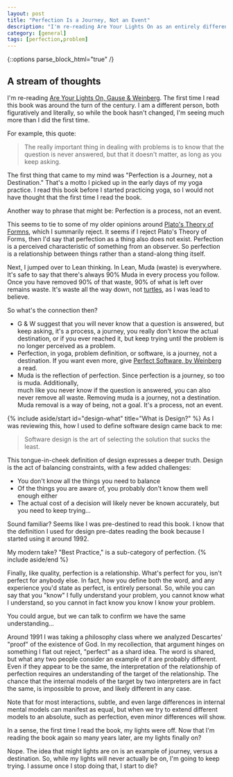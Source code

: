 ```yaml
---
layout: post
title: "Perfection Is a Journey, Not an Event"
description: "I'm re-reading Are Your Lights On as an entirely different person. An observation."
category: [general]
tags: [perfection,problem]
---
```


{::options parse_block_html="true" /}
## A stream of thoughts

I'm re-reading [Are Your Lights On, Gause & Weinberg](https://leanpub.com/areyourlightson). The first time I read 
this book was around the turn of the century. I am a different person, both figuratively and literally, so while the 
book hasn't changed, I'm seeing much more than I did the first time.

For example, this quote:
> The really important thing in dealing with problems is to know that the question is never answered, but that 
> it doesn't matter, as long as you keep asking.

The first thing that came to my mind was "Perfection is a Journey, not a Destination." That's a motto I picked up in 
the early days of my yoga practice. I read this book before I started practicing yoga, so I would not have thought 
that the first time I read the book.

Another way to phrase that might be: Perfection is a process, not an event.

This seems to tie to some of my older opinions around [Plato's Theory of Formns](https://en.wikipedia.org/wiki/Theory_of_forms),
which I summarily reject. It seems if I reject Plato's Theory of Forms, then I'd say that perfection as a thing also
does not exist. Perfection is a perceived characteristic of something from an observer. So perfection is a
relationship between things rather than a stand-along thing itself.

Next, I jumped over to Lean thinking. In Lean, Muda (waste) is everywhere. It's safe to say that there's always 90% Muda
in every process you follow. Once you have removed 90% of that waste, 90% of what is left over remains waste. It's waste 
all the way down, not [turtles](https://apilgriminnarnia.com/2014/03/26/turtles/), as I was lead to believe.

So what's the connection then?

* G & W suggest that you will never know that a question is answered, but keep asking, it's a process, a journey, you 
  really don't know the actual destination, or if you ever reached it, but keep trying until the problem is no longer 
  perceived as a problem.
* Perfection, in yoga, problem definition, or software, is a journey, not a destination. If you want even more, 
  give [Perfect Software, by Weinberg](https://leanpub.com/perfectsoftware) a read.
* Muda is the reflection of perfection. Since perfection is a journey, so too is muda. Additionally,  
  much like you never know if the question is answered, you can also never remove all waste. Removing
  muda is a journey, not a destination. Muda removal is a way of being, not a goal. It's a process, not an event.
  
{% include aside/start id="design-what" title="What is Design?" %}
As I was reviewing this, how I used to define software design came back to me:
> Software design is the art of selecting the solution that sucks the least.

This tongue-in-cheek definition of design expresses a deeper truth. Design is the act of balancing constraints, with a 
few added challenges:
* You don't know all the things you need to balance
* Of the things you are aware of, you probably don't know them well enough either
* The actual cost of a decision will likely never be known accurately, but you need to keep trying...

Sound familiar? Seems like I was pre-destined to read this book. I know that the definition I used for design
pre-dates reading the book because I started using it around 1992.

My modern take? "Best Practice," is a sub-category of perfection.
{% include aside/end %}
  
Finally, like quality, perfection is a relationship. What's perfect for you, isn't perfect for anybody else. In fact,
how you define both the word, and any experience you'd state as perfect, is entirely personal. So, while you can say
that you "know" I fully understand your problem, you cannot know what I understand, so you cannot in fact know you know
I know your problem. 

You could argue, but we can talk to confirm we have the same understanding...

Around 1991 I was taking a philosophy class where we analyzed Descartes' "proof" of the existence of God. In my 
recollection, that argument hinges on something I flat out reject, "perfect" as a shard idea. The word is shared,
but what any two people consider an example of it are probably different. Even if they appear to be the same, the
interpretation of the relationship of perfection requires an understanding of the target of the relationship. The chance
that the internal models of the target by two interpreters are in fact the same, is impossible to prove, and likely
different in any case. 

Note that for most interactions, subtle, and even large differences in internal mental models can manifest as equal, 
but when we try to extend different models to an absolute, such as perfection, even minor differences will show.

In a sense, the first time I read the book, my lights were off. Now that I'm reading the book again so many years later,
are my lights finally on?

Nope. The idea that might lights are on is an example of journey, versus a destination. So, while my lights will
never actually be on, I'm going to keep trying. I assume once I stop doing that, I start to die?